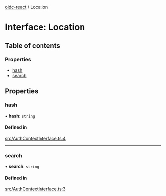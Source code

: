 [oidc-react](../README.md) / Location

# Interface: Location

## Table of contents

### Properties

- [hash](Location.md#hash)
- [search](Location.md#search)

## Properties

### hash

• **hash**: `string`

#### Defined in

[src/AuthContextInterface.ts:4](https://github.com/jamesdh/oidc-react/blob/9b4c378/src/AuthContextInterface.ts#L4)

___

### search

• **search**: `string`

#### Defined in

[src/AuthContextInterface.ts:3](https://github.com/jamesdh/oidc-react/blob/9b4c378/src/AuthContextInterface.ts#L3)
